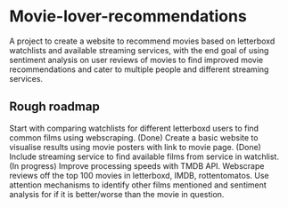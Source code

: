 ﻿# Movie-lover-recommendations
A project to create a website to recommend movies based on letterboxd watchlists and available streaming services, with the end goal of using sentiment analysis on user reviews of movies to find improved movie recommendations and cater to multiple people and different streaming services.

## Rough roadmap
Start with comparing watchlists for different letterboxd users to find common films using webscraping. (Done)
Create a basic website to visualise results using movie posters with link to movie page. (Done)
Include streaming service to find available films from service in watchlist. (In progress)
Improve processing speeds with TMDB API.
Webscrape reviews off the top 100 movies in letterboxd, IMDB, rottentomatos.
Use attention mechanisms to identify other films mentioned and sentiment analysis for if it is better/worse than the movie in question.
